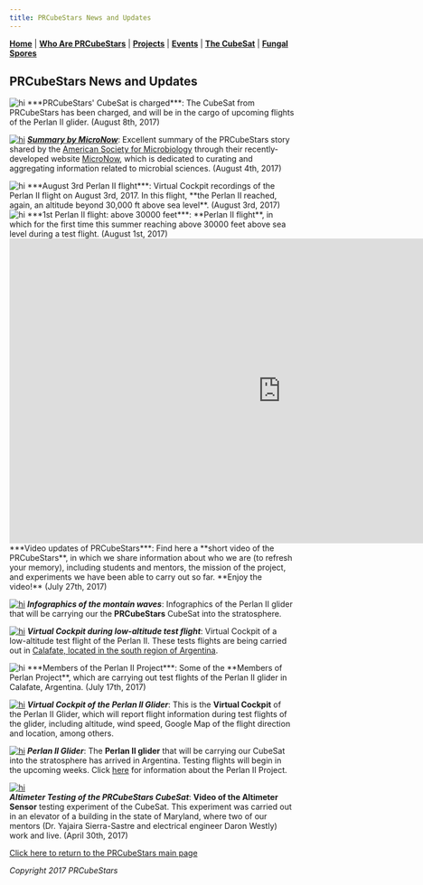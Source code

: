 ```yaml
---
title: PRCubeStars News and Updates
---  
```



[**Home**](https://friveramariani.github.io/PRCubeStars/) | [**Who Are PRCubeStars**](https://friveramariani.github.io/PRCubeStars/about) | [**Projects**](https://friveramariani.github.io/PRCubeStars/projects) | [**Events**](https://friveramariani.github.io/PRCubeStars/images) | [**The CubeSat**](https://friveramariani.github.io/PRCubeStars/cubesat) | [**Fungal Spores**](https://friveramariani.github.io/PRCubeStars/fungi)

## PRCubeStars News and Updates

<img src="Images/CubeSatIsOn-Calafate.jpg" alt="hi" class="inline"/>
***PRCubeStars' CubeSat is charged***: The CubeSat from PRCubeStars has been charged, and will be in the cargo of upcoming flights of the Perlan II glider. (August 8th, 2017)


[<img src="Images/ASMStory-2017-08-04_14-36-37.jpg" alt="hi" class="inline"/>](https://micronow.org/science/analyzing-the-stratospheres-fungal-microbiome/)
***[Summary by MicroNow](https://micronow.org/science/analyzing-the-stratospheres-fungal-microbiome/)***: Excellent summary of the PRCubeStars story shared by the [American Society for Microbiology](https://www.asm.org/) through their recently-developed website [MicroNow](https://micronow.org/), which is dedicated to curating and aggregating information related to microbial sciences. (August 4th, 2017)


<img src="Images/Perlan2-August3rd2017.jpg" alt="hi" class="inline"/>
***August 3rd Perlan II flight***: Virtual Cockpit recordings of the Perlan II flight on August 3rd, 2017. In this flight, **the Perlan II reached, again, an altitude beyond 30,000 ft above sea level**. (August 3rd, 2017)


<img src="Images/30000ft.jpg" alt="hi" class="inline"/>
***1st Perlan II flight: above 30000 feet***: **Perlan II flight**, in which for the first time this summer reaching above 30000 feet above sea level during a test flight. (August 1st, 2017)


<iframe src="https://spark.adobe.com/video/Q5jORZtrP7Itx/embed"  width="960" height="540" frameborder="0" allowfullscreen></iframe> 
***Video updates of PRCubeStars***: Find here a **short video of the PRCubeStars**, in which we share information about who we are (to refresh your memory), including students and mentors, the mission of the project, and experiments we have been able to carry out so far. **Enjoy the video!** (July 27th, 2017)


[<img src="Images/PerlanII_Infographics.jpg" alt="hi" class="inline"/>](https://www.graphicnews.com/en/pages/35626/AVIATION_Perlan_II_glider_altitude_record_bid)
***Infographics of the montain waves***: Infographics of the Perlan II glider that will be carrying our the **PRCubeStars** CubeSat into the stratosphere. 


[<img src="Images/Perlan-Project-LowAltFlight.jpg" alt="hi" class="inline"/>](https://www.youtube.com/watch?v=ATe1IwrZZO8)
***Virtual Cockpit during low-altitude test flight***: Virtual Cockpit of a low-altitude test flight of the Perlan II. These tests flights are being carried out in [Calafate, located in the south region of Argentina](https://en.wikipedia.org/wiki/El_Calafate).

<img src="Images/Members-Perlan-Project.jpg" alt="hi" class="inline"/>    
***Members of the Perlan II Project***: Some of the **Members of Perlan Project**, which are carrying out test flights of the Perlan II glider in Calafate, Argentina. (July 17th, 2017)

  
[<img src="Images/Perlan-Virtual-Cockpit.jpg" alt="hi" class="inline"/>](http://www.perlanproject.cloud/VirtualCockpit.html)
***Virtual Cockpit of the Perlan II Glider***: This is the **Virtual Cockpit** of the Perlan II Glider, which will report flight information during test flights of the glider, including altitude, wind speed, Google Map of the flight direction and location, among others.


[<img src="Images/Perlan-Project-Glider.jpg" alt="hi" class="inline"/>](http://www.sciencemag.org/news/2017/07/glider-aims-new-heights-and-rare-scientific-data?platform=hootsuite)
***Perlan II Glider***: The **Perlan II glider** that will be carrying our CubeSat into the stratosphere has arrived in Argentina. Testing flights will begin in the upcoming weeks. Click [here](http://www.sciencemag.org/news/2017/07/glider-aims-new-heights-and-rare-scientific-data?platform=hootsuite) for information about the Perlan II Project. 


[<img src="Images/PRCubeStars-Altimeter-Testing.jpg" alt="hi" class="inline"/>](https://www.youtube.com/watch?v=0UYQ0fL8KiQ)    
***Altimeter Testing of the PRCubeStars CubeSat***: **Video of the Altimeter Sensor** testing experiment of the CubeSat. This experiment was carried out in an elevator of a building in the state of Maryland, where two of our mentors (Dr. Yajaira Sierra-Sastre and electrical engineer Daron Westly) work and live. (April 30th, 2017)




<script>
  (function(i,s,o,g,r,a,m){i['GoogleAnalyticsObject']=r;i[r]=i[r]||function(){
  (i[r].q=i[r].q||[]).push(arguments)},i[r].l=1*new Date();a=s.createElement(o),
  m=s.getElementsByTagName(o)[0];a.async=1;a.src=g;m.parentNode.insertBefore(a,m)
  })(window,document,'script','https://www.google-analytics.com/analytics.js','ga');

  ga('create', 'UA-103557590-2', 'auto');
  ga('send', 'pageview');

</script>

[Click here to return to the PRCubeStars main page](https://friveramariani.github.io/PRCubeStars/)

*Copyright 2017 PRCubeStars*